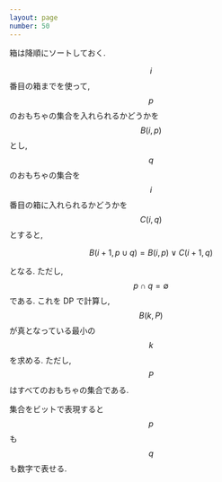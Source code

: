 ```yaml
---
layout: page
number: 50
---
```

箱は降順にソートしておく.

$$ i $$ 番目の箱までを使って, $$ p $$ のおもちゃの集合を入れられるかどうかを $$ B(i, p) $$ とし, $$ q $$ のおもちゃの集合を $$ i $$ 番目の箱に入れられるかどうかを $$ C(i, q) $$ とすると,

$$
B(i + 1, p \cup q) = B(i, p) \lor C(i + 1, q)
$$

となる. ただし, $$ p \cap q = \emptyset $$ である. これを DP で計算し, $$ B(k, P) $$ が真となっている最小の $$ k $$ を求める. ただし, $$ P $$ はすべてのおもちゃの集合である.

集合をビットで表現すると $$ p $$ も $$ q $$ も数字で表せる.
